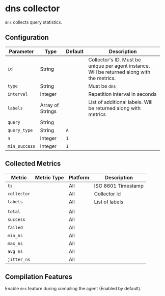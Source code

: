 # dns collector

`dns` collects query statistics.

## Configuration

| Parameter     | Type             | Default | Description                                                                                 |
| ------------- | ---------------- | ------- | ------------------------------------------------------------------------------------------- |
| `id`          | String           |         | Collector's ID. Must be unique per agent instance. Will be returned along with the metrics. |
| `type`        | String           |         | Must be `dns`                                                                               |
| `interval`    | Integer          |         | Repetition interval in seconds                                                              |
| `labels`      | Array of Strings |         | List of additional labels. Will be returned along with metrics                              |
| `query`       | String           |         |
| `query_type`  | String           | `A`     |
| `n`           | Integer          | `1`     |
| `min_success` | Integer          | `1`     |

## Collected Metrics

| Metric      | Metric Type | Platform | Description        |
| ----------- | ----------- | -------- | ------------------ |
| `ts`        |             | All      | ISO 8601 Timestamp |
| `collector` |             | All      | Collector Id       |
| `labels`    |             | All      | List of labels     |
|             |             |          |                    |
| `total`     |             | All      |                    |
| `success`   |             | All      |                    |
| `failed`    |             | All      |                    |
| `min_ns`    |             | All      |                    |
| `max_ns`    |             | All      |                    |
| `avg_ns`    |             | All      |                    |
| `jitter_ns` |             | All      |                    |

## Compilation Features

Enable `dns` feature during compiling the agent (Enabled by default).
